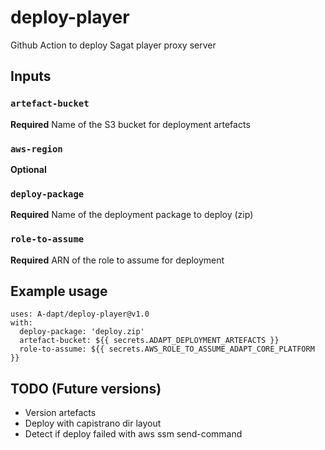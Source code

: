 # deploy-player

Github Action to deploy Sagat player proxy server

## Inputs

### `artefact-bucket`

**Required** Name of the S3 bucket for deployment artefacts

### `aws-region`

**Optional**

### `deploy-package`

**Required** Name of the deployment package to deploy (zip)

### `role-to-assume`

**Required** ARN of the role to assume for deployment

## Example usage

```
uses: A-dapt/deploy-player@v1.0
with:
  deploy-package: 'deploy.zip'
  artefact-bucket: ${{ secrets.ADAPT_DEPLOYMENT_ARTEFACTS }}
  role-to-assume: ${{ secrets.AWS_ROLE_TO_ASSUME_ADAPT_CORE_PLATFORM }}
```

## TODO (Future versions)

- Version artefacts
- Deploy with capistrano dir layout
- Detect if deploy failed with aws ssm send-command

